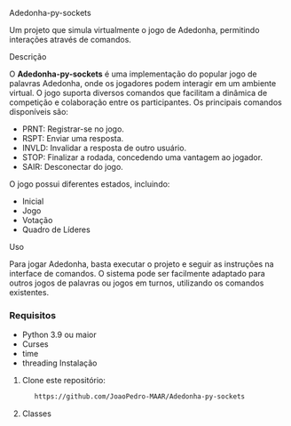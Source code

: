  Adedonha-py-sockets

Um projeto que simula virtualmente o jogo de Adedonha, permitindo interações através de comandos.

 Descrição

O **Adedonha-py-sockets** é uma implementação do popular jogo de palavras Adedonha, onde os jogadores podem interagir em um ambiente virtual. O jogo suporta diversos comandos que facilitam a dinâmica de competição e colaboração entre os participantes. Os principais comandos disponíveis são:

- PRNT: Registrar-se no jogo.
- RSPT: Enviar uma resposta.
- INVLD: Invalidar a resposta de outro usuário.
- STOP: Finalizar a rodada, concedendo uma vantagem ao jogador.
- SAIR: Desconectar do jogo.

O jogo possui diferentes estados, incluindo:

- Inicial
- Jogo
- Votação
- Quadro de Líderes

 Uso

Para jogar Adedonha, basta executar o projeto e seguir as instruções na interface de comandos. O sistema pode ser facilmente adaptado para outros jogos de palavras ou jogos em turnos, utilizando os comandos existentes.

### Requisitos

- Python 3.9 ou maior 
- Curses
- time
- threading
 Instalação

1. Clone este repositório:
   ```bash
      https://github.com/JoaoPedro-MAAR/Adedonha-py-sockets

2. Classes 
   


